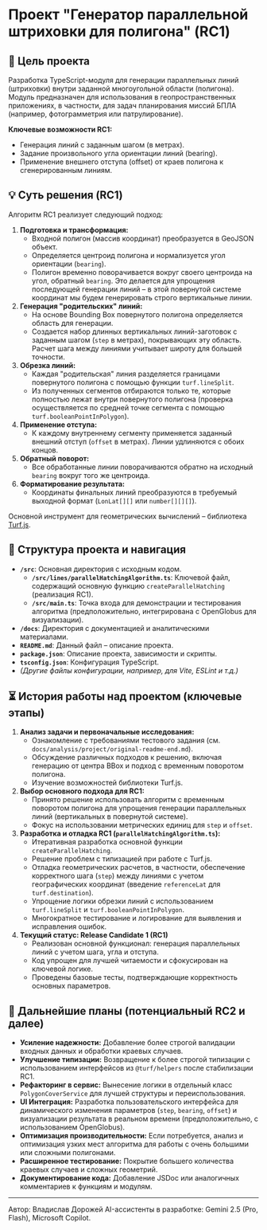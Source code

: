 # Проект "Генератор параллельной штриховки для полигона" (RC1)

## 🎯 Цель проекта

Разработка TypeScript-модуля для генерации параллельных линий (штриховки) внутри заданной многоугольной области (полигона). Модуль предназначен для использования в геопространственных приложениях, в частности, для задач планирования миссий БПЛА (например, фотограмметрия или патрулирование).

**Ключевые возможности RC1:**
*   Генерация линий с заданным шагом (в метрах).
*   Задание произвольного угла ориентации линий (bearing).
*   Применение внешнего отступа (offset) от краев полигона к сгенерированным линиям.

## 💡 Суть решения (RC1)

Алгоритм RC1 реализует следующий подход:

1.  **Подготовка и трансформация:**
    *   Входной полигон (массив координат) преобразуется в GeoJSON объект.
    *   Определяется центроид полигона и нормализуется угол ориентации (`bearing`).
    *   Полигон временно поворачивается вокруг своего центроида на угол, обратный `bearing`. Это делается для упрощения последующей генерации линий – в этой повернутой системе координат мы будем генерировать строго вертикальные линии.
2.  **Генерация "родительских" линий:**
    *   На основе Bounding Box повернутого полигона определяется область для генерации.
    *   Создается набор длинных вертикальных линий-заготовок с заданным шагом (`step` в метрах), покрывающих эту область. Расчет шага между линиями учитывает широту для большей точности.
3.  **Обрезка линий:**
    *   Каждая "родительская" линия разделяется границами повернутого полигона с помощью функции `turf.lineSplit`.
    *   Из полученных сегментов отбираются только те, которые полностью лежат внутри повернутого полигона (проверка осуществляется по средней точке сегмента с помощью `turf.booleanPointInPolygon`).
4.  **Применение отступа:**
    *   К каждому внутреннему сегменту применяется заданный внешний отступ (`offset` в метрах). Линии удлиняются с обоих концов.
5.  **Обратный поворот:**
    *   Все обработанные линии поворачиваются обратно на исходный `bearing` вокруг того же центроида.
6.  **Форматирование результата:**
    *   Координаты финальных линий преобразуются в требуемый выходной формат (`LonLat[][]` или `number[][][]`).

Основной инструмент для геометрических вычислений – библиотека [Turf.js](https://turfjs.org/).

## 📂 Структура проекта и навигация

*   **`/src`**: Основная директория с исходным кодом.
    *   **`/src/lines/parallelHatchingAlgorithm.ts`**: Ключевой файл, содержащий основную функцию `createParallelHatching` (реализация RC1).
    *   **`/src/main.ts`**: Точка входа для демонстрации и тестирования алгоритма (предположительно, интегрирована с OpenGlobus для визуализации).
*   **`/docs`**: Директория с документацией и аналитическими материалами.
*   **`README.md`**: Данный файл – описание проекта.
*   **`package.json`**: Описание проекта, зависимости и скрипты.
*   **`tsconfig.json`**: Конфигурация TypeScript.
*   *(Другие файлы конфигурации, например, для Vite, ESLint и т.д.)*

## ⏳ История работы над проектом (ключевые этапы)

1.  **Анализ задачи и первоначальные исследования:**
    *   Ознакомление с требованиями тестового задания (см. `docs/analysis/project/original-readme-end.md`).
    *   Обсуждение различных подходов к решению, включая генерацию от центра BBox и подход с временным поворотом полигона.
    *   Изучение возможностей библиотеки Turf.js.
2.  **Выбор основного подхода для RC1:**
    *   Принято решение использовать алгоритм с временным поворотом полигона для упрощения генерации параллельных линий (вертикальных в повернутой системе).
    *   Фокус на использовании метрических единиц для `step` и `offset`.
3.  **Разработка и отладка RC1 (`parallelHatchingAlgorithm.ts`):**
    *   Итеративная разработка основной функции `createParallelHatching`.
    *   Решение проблем с типизацией при работе с Turf.js.
    *   Отладка геометрических расчетов, в частности, обеспечение корректного шага (`step`) между линиями с учетом географических координат (введение `referenceLat` для `turf.destination`).
    *   Упрощение логики обрезки линий с использованием `turf.lineSplit` и `turf.booleanPointInPolygon`.
    *   Многократное тестирование и логирование для выявления и исправления ошибок.
4.  **Текущий статус: Release Candidate 1 (RC1)**
    *   Реализован основной функционал: генерация параллельных линий с учетом шага, угла и отступа.
    *   Код упрощен для лучшей читаемости и сфокусирован на ключевой логике.
    *   Проведены базовые тесты, подтверждающие корректность основных параметров.

## 🚀 Дальнейшие планы (потенциальный RC2 и далее)

*   **Усиление надежности:** Добавление более строгой валидации входных данных и обработки краевых случаев.
*   **Улучшение типизации:** Возвращение к более строгой типизации с использованием интерфейсов из `@turf/helpers` после стабилизации RC1.
*   **Рефакторинг в сервис:** Вынесение логики в отдельный класс `PolygonCoverService` для лучшей структуры и переиспользования.
*   **UI Интеграция:** Разработка пользовательского интерфейса для динамического изменения параметров (`step`, `bearing`, `offset`) и визуализации результата в реальном времени (предположительно, с использованием OpenGlobus).
*   **Оптимизация производительности:** Если потребуется, анализ и оптимизация узких мест алгоритма для работы с очень большими или сложными полигонами.
*   **Расширенное тестирование:** Покрытие большего количества краевых случаев и сложных геометрий.
*   **Документирование кода:** Добавление JSDoc или аналогичных комментариев к функциям и модулям.

---

Автор: Владислав Дорожей
AI-ассистенты в разработке: Gemini 2.5 (Pro, Flash), Microsoft Copilot.